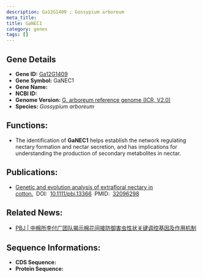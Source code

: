 ```yaml
---
description: Ga12G1409 ; Gossypium arboreum
meta_title:
title: GaNEC1
category: genes
tags: []
---
```


## Gene Details
- **Gene ID:**	[Ga12G1409](Ga12G1409)
- **Gene Symbol:** GaNEC1
- **Gene Name:** 
- **NCBI ID:** [](https://www.ncbi.nlm.nih.gov/gene/?term=)
- **Genome Version:** [G. arboreum reference genome (ICR, V2.0) ]()
- **Species:** *Gossypium arboreum*

## Functions:
   - The identification of **GaNEC1** helps establish the network regulating nectary formation and nectar secretion, and has implications for understanding the production of secondary metabolites in nectar.

## Publications:
   - [Genetic and evolution analysis of extrafloral nectary in cotton.]( https://onlinelibrary.wiley.com/doi/10.1111/pbi.13366)&nbsp;&nbsp;DOI:&nbsp;&nbsp;[10.1111/pbi.13366](https://onlinelibrary.wiley.com/doi/10.1111/pbi.13366)&nbsp;&nbsp;PMID:&nbsp;&nbsp;[32096298](https://pubmed.ncbi.nlm.nih.gov/32096298/)

## Related News:
   - [PBJ | 中棉所李付广团队揭示棉花间接防御害虫性状关键调控基因及作用机制](https://mp.weixin.qq.com/s?__biz=Mzg3MDEwNDEyMg==&mid=2247487489&idx=1&sn=cfd5b55c44b8879bfcb93ea1b6d0cee2&chksm=ce93bd54f9e43442db525ad1dc42b50aa32ca32b5dca3e1c37b501b4c030f838c0db598d6e4c&scene=27#wechat_redirect)

## Sequence Informations:
- **CDS Sequence:**
- **Protein Sequence:**
